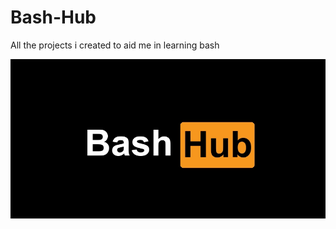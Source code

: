 
# Bash-Hub
All the projects i created to aid me in learning bash 


<div align="center">
  <img src="https://github.com/Dawit-Sh/Bash-Hub/blob/main/bashhub.jpg" alt="bash-hub">
</div>
